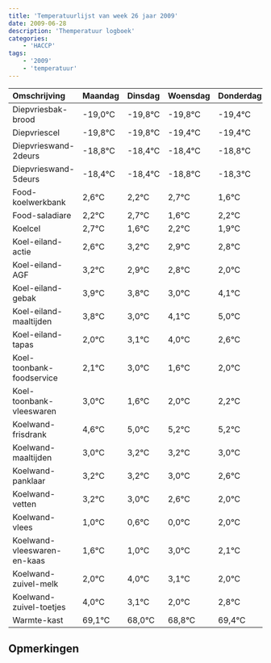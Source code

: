 ```yaml
---
title: 'Temperatuurlijst van week 26 jaar 2009'
date: 2009-06-28
description: 'Themperatuur logboek'
categories:
    - 'HACCP'
tags:
    - '2009'
    - 'temperatuur'
---
```

|Omschrijving|Maandag|Dinsdag|Woensdag|Donderdag|Vrijdag|Zaterdag|Zondag|
|:---|:---|:---|:---|:---|:---|:---|:---|
|Diepvriesbak-brood|-19,0°C|-19,8°C|-19,8°C|-19,4°C|-19,4°C|-19,8°C|-19,3°C|
|Diepvriescel|-19,8°C|-19,8°C|-19,4°C|-19,4°C|-19,8°C|-19,3°C|-20,4°C|
|Diepvrieswand-2deurs|-18,8°C|-18,4°C|-18,4°C|-18,8°C|-18,3°C|-19,4°C|-18,8°C|
|Diepvrieswand-5deurs|-18,4°C|-18,4°C|-18,8°C|-18,3°C|-19,4°C|-18,8°C|-19,1°C|
|Food-koelwerkbank|2,6°C|2,2°C|2,7°C|1,6°C|2,2°C|1,9°C|1,8°C|
|Food-saladiare|2,2°C|2,7°C|1,6°C|2,2°C|1,9°C|1,8°C|1,0°C|
|Koelcel|2,7°C|1,6°C|2,2°C|1,9°C|1,8°C|1,0°C|2,1°C|
|Koel-eiland-actie|2,6°C|3,2°C|2,9°C|2,8°C|2,0°C|3,1°C|4,0°C|
|Koel-eiland-AGF|3,2°C|2,9°C|2,8°C|2,0°C|3,1°C|4,0°C|2,6°C|
|Koel-eiland-gebak|3,9°C|3,8°C|3,0°C|4,1°C|5,0°C|3,6°C|4,0°C|
|Koel-eiland-maaltijden|3,8°C|3,0°C|4,1°C|5,0°C|3,6°C|4,0°C|4,2°C|
|Koel-eiland-tapas|2,0°C|3,1°C|4,0°C|2,6°C|3,0°C|3,2°C|3,2°C|
|Koel-toonbank-foodservice|2,1°C|3,0°C|1,6°C|2,0°C|2,2°C|2,2°C|2,0°C|
|Koel-toonbank-vleeswaren|3,0°C|1,6°C|2,0°C|2,2°C|2,2°C|2,0°C|1,6°C|
|Koelwand-frisdrank|4,6°C|5,0°C|5,2°C|5,2°C|5,0°C|4,6°C|4,0°C|
|Koelwand-maaltijden|3,0°C|3,2°C|3,2°C|3,0°C|2,6°C|2,0°C|4,0°C|
|Koelwand-panklaar|3,2°C|3,2°C|3,0°C|2,6°C|2,0°C|4,0°C|3,1°C|
|Koelwand-vetten|3,2°C|3,0°C|2,6°C|2,0°C|4,0°C|3,1°C|2,0°C|
|Koelwand-vlees|1,0°C|0,6°C|0,0°C|2,0°C|1,1°C|0,0°C|0,8°C|
|Koelwand-vleeswaren-en-kaas|1,6°C|1,0°C|3,0°C|2,1°C|1,0°C|1,8°C|2,4°C|
|Koelwand-zuivel-melk|2,0°C|4,0°C|3,1°C|2,0°C|2,8°C|3,4°C|2,9°C|
|Koelwand-zuivel-toetjes|4,0°C|3,1°C|2,0°C|2,8°C|3,4°C|2,9°C|3,2°C|
|Warmte-kast|69,1°C|68,0°C|68,8°C|69,4°C|68,9°C|69,2°C|69,3°C|

## Opmerkingen


